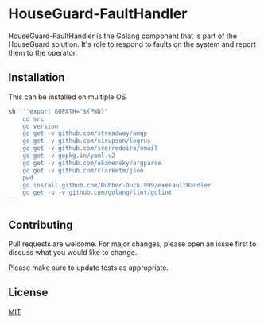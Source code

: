 # HouseGuard-FaultHandler

HouseGuard-FaultHandler is the Golang component that is part of the HouseGuard solution. 
It's role to respond to faults on the system and report them to the operator.

## Installation

This can be installed on multiple OS

```bash
sh '''export GOPATH="${PWD}"
    cd src
    go version
    go get -v github.com/streadway/amqp
    go get -v github.com/sirupsen/logrus
    go get -v github.com/scorredoira/email
    go get -v gopkg.in/yaml.v2
    go get -v github.com/akamensky/argparse
    go get -v github.com/clarketm/json
    pwd
    go install github.com/Rubber-Duck-999/exeFaultHandler
    go get -u -v github.com/golang/lint/golint
'''
```


## Contributing
Pull requests are welcome. For major changes, please open an issue first to discuss what you would like to change.

Please make sure to update tests as appropriate.

## License
[MIT](https://github.com/Rubber-Duck-999/HouseGuard-FaultHandler/blob/master/LICENSE.txt)
